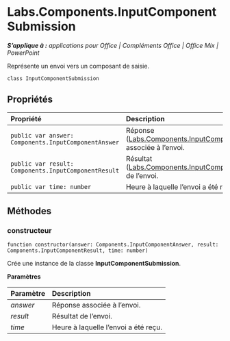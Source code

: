 
# <a name="labs.components.inputcomponentsubmission"></a>Labs.Components.InputComponentSubmission

 _**S’applique à :** applications pour Office | Compléments Office | Office Mix | PowerPoint_

Représente un envoi vers un composant de saisie.

```
class InputComponentSubmission
```


## <a name="properties"></a>Propriétés


|Propriété|Description|
|:-----|:-----|
| `public var answer: Components.InputComponentAnswer`|Réponse ([Labs.Components.InputComponentAnswer](../../reference/office-mix/labs.components.inputcomponentanswer.md)) associée à l’envoi.|
| `public var result: Components.InputComponentResult`|Résultat ([Labs.Components.InputComponentResult](../../reference/office-mix/labs.components.inputcomponentresult.md)) de l’envoi.|
| `public var time: number`|Heure à laquelle l’envoi a été reçu.|

## <a name="methods"></a>Méthodes




### <a name="constructor"></a>constructeur

 `function constructor(answer: Components.InputComponentAnswer, result: Components.InputComponentResult, time: number)`

Crée une instance de la classe **InputComponentSubmission**.

 **Paramètres**


|Paramètre|Description|
|:-----|:-----|
| _answer_|Réponse associée à l’envoi.|
| _result_|Résultat de l’envoi.|
| _time_|Heure à laquelle l’envoi a été reçu.|
